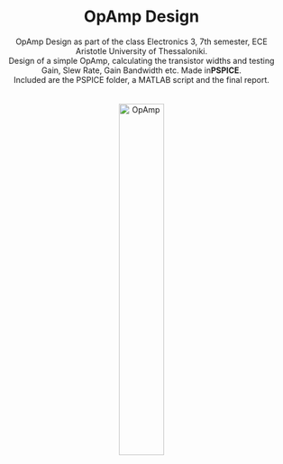 <H1 align=center> OpAmp Design </H1>

<p align=center> 
  OpAmp Design as part of the class Electronics 3, 7th semester, ECE Aristotle University of Thessaloniki.<br>
  Design of a simple OpAmp, calculating the transistor widths and testing Gain, Slew Rate, Gain Bandwidth etc. Made in<b>PSPICE</b>.<br>
  Included are the PSPICE folder, a MATLAB script and the final report.<br>
  <br>
  <br>
  <img src="https://github.com/tsarnadelis/OpAmp-Design/assets/81568914/c6c1d367-7f43-48b1-81e3-ac2dc62f8497" width=40% height=40% alt="OpAmp">
</p>
